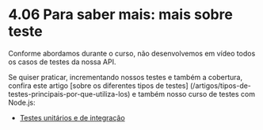 # 4.06 Para saber mais: mais sobre teste

Conforme abordamos durante o curso, não desenvolvemos em vídeo todos os casos de testes da nossa API.

Se quiser praticar, incrementando nossos testes e também a cobertura, confira este artigo [sobre os diferentes tipos de testes] (/artigos/tipos-de-testes-principais-por-que-utiliza-los) e também nosso curso de testes com Node.js:

- [Testes unitários e de integração](https://cursos.alura.com.br/course/nodejs-testes-unitarios-integracao)